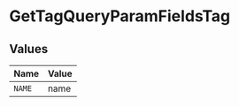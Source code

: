 # GetTagQueryParamFieldsTag


## Values

| Name   | Value  |
| ------ | ------ |
| `NAME` | name   |